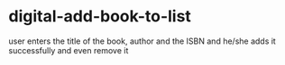 # digital-add-book-to-list
user enters the title of the book, author and the ISBN and he/she adds it successfully and even remove it 
